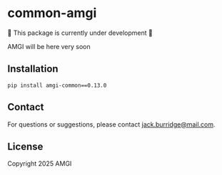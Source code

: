 # common-amgi

:construction: This package is currently under development :construction:

AMGI will be here very soon

## Installation

```
pip install amgi-common==0.13.0
```

## Contact

For questions or suggestions, please contact [jack.burridge@mail.com](mailto:jack.burridge@mail.com).

## License

Copyright 2025 AMGI
